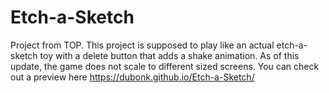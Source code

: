 # Etch-a-Sketch
Project from TOP. This project is supposed to play like an actual etch-a-sketch toy with a delete button that adds a shake animation. As of this update, the game does not scale to different sized screens. 
You can check out a preview here https://dubonk.github.io/Etch-a-Sketch/
